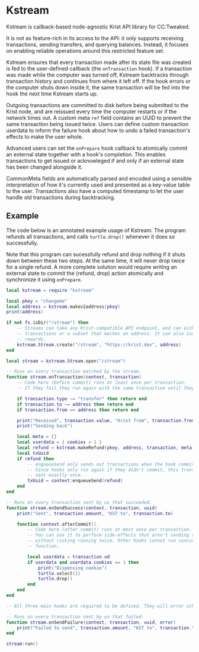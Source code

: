 # Kstream

Kstream is callback-based node-agnostic Krist API library for CC:Tweaked.

It is not as feature-rich in its access to the API: it only supports receiving
transactions, sending transfers, and querying balances. Instead, it focuses on enabling
reliable operations around this restricted feature set.

Kstream ensures that every transaction made after its state file was created is fed to
the user-defined callback (the `onTransaction` hook). If a transaction was made while
the computer was turned off, Kstream backtracks through transaction history and
continues from where it left off. If the hook errors or the computer shuts down inside
it, the same transaction will be fed into the hook the next time Kstream starts up.

Outgoing transactions are committed to disk before being submitted to the Krist node,
and are reissued every time the computer restarts or if the network times out. A custom
meta `ref` field contains an UUID to prevent the same transaction being issued twice.
Users can define custom transaction userdata to inform the failure hook about how to
undo a failed transaction's effects to make the user whole.

Advanced users can set the `onPrepare` hook callback to atomically commit an external
state together with a hook's completion. This enables transactions to get issued or
acknowleged if and only if an external state has been changed alongside it.

CommonMeta fields are automatically parsed and encoded using a sensible interpretation
of how it's currently used and presented as a key-value table to the user. Transactions
also have a computed timestamp to let the user handle old transactions during
backtracking.

## Example

The code below is an annotated example usage of Kstream. The program refunds all
transactions, and calls `turtle.drop()` whenever it does so successfully.

Note that this program can sucessfully refund and drop nothing if it shuts down between
these two steps. At the same time, it will never drop twice for a single refund. A more
complete solution would require writing an external state to commit the (refund, drop)
action atomically and synchronize it using `onPrepare`.

```lua
local kstream = require "kstream"

local pkey = "changeme"
local address = kstream.makev2address(pkey)
print(address)

if not fs.isDir("/stream") then
    -- Streams can take any Krist-compatible API endpoint, and can either report all
    -- transactions or a subset that maches an address. It can also include mining
    -- rewards.
    kstream.Stream.create("/stream", "https://krist.dev", address)
end

local stream = kstream.Stream.open("/stream")

-- Runs on every transaction matched by the stream.
function stream.onTransaction(context, transaction)
    -- Code here (before commit) runs at least once per transaction.
    -- If they fail they run again with the same transaction until they succeed.

    if transaction.type ~= "transfer" then return end
    if transaction.to ~= address then return end
    if transaction.from == address then return end

    print("Received", transaction.value, "Krist from", transaction.from)
    print("Sending back")

    local meta = {}
    local userdata = { cookies = 1 }
    local refund = kstream.makeRefund(pkey, address, transaction, meta, userdata)
    local txUuid
    if refund then
        -- enqueueSend only sends out transactions when the hook commits.
        -- Since hooks only run again if they didn't commit, this transaction will get
        -- sent exactly once.
        txUuid = context:enqueueSend(refund)
    end
end

-- Runs on every transaction sent by us that succeeded.
function stream.onSendSuccess(context, transaction, uuid)
    print("Sent", transaction.amount, "KST to", transaction.to)

    function context.afterCommit()
        -- Code here (after commit) runs at most once per transaction.
        -- You can use it to perform side-effects that aren't sending transactions
        -- without risking running twice. Other hooks cannot run concurrently to this
        -- function.

        local userdata = transaction.ud
        if userdata and userdata.cookies == 1 then
            print("Dispensing cookie")
            turtle.select(1)
            turtle.drop()
        end
    end
end

-- All three main hooks are required to be defined. They will error otherwise.

-- Runs on every transaction sent by us that failed.
function stream.onSendFailure(context, transaction, uuid, error)
    print("Failed to send", transaction.amount, "KST to", transaction.to)
end

stream:run()
```
